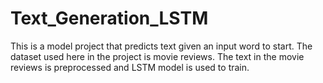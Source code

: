 # Text_Generation_LSTM
This is a model project that predicts text given an input word to start. The dataset used here in the project is movie reviews. The text in the movie reviews is preprocessed and LSTM model is used to train.
